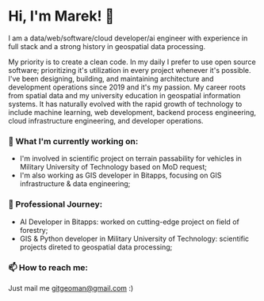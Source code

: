 # Hi, I'm Marek! 👋

I am a data/web/software/cloud developer/ai engineer with experience in full stack and a strong history in geospatial data processing.


My priority is to create a clean code. In my daily I prefer to use open source software; prioritizing it's utilization in every project whenever it's possible. I've been designing, building, and maintaining architecture and development operations since 2019 and it's my passion. My career roots from spatial data and my university education in geospatial information systems. It has naturally evolved with the rapid growth of technology to include machine learning, web development, backend process engineering, cloud infrastructure engineering, and developer operations.

### 🌱 What I'm currently working on:
- I'm involved in scientific project on terrain passability for vehicles in Military University of Technology based on MoD request;
- I'm also working as GIS developer in Bitapps, focusing on GIS infrastructure & data engineering;

### 💼 Professional Journey:
- AI Developer in Bitapps: worked on cutting-edge project on field of forestry;
- GIS & Python developer in Military University of Technology: scientific projects direted to geospatial data processing;

### 📫 How to reach me:
Just mail me gitgeoman@gmail.com :)

